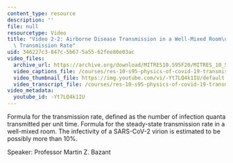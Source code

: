 ```yaml
---
content_type: resource
description: ''
file: null
resourcetype: Video
title: "Video 2-2: Airborne Disease Transmission in a Well-Mixed Room\u2014Airborne\
  \ Transmission Rate"
uid: 346227c3-847c-5b67-5a55-62fee80e03ac
video_files:
  archive_url: https://archive.org/download/MITRES10.S95F20/MITRES_10_S95F20_0202_300k.mp4
  video_captions_file: /courses/res-10-s95-physics-of-covid-19-transmission-fall-2020/1134bce5a7e35ef3bef547b5a6972ec6_-Yt7LQ4k1IU.vtt
  video_thumbnail_file: https://img.youtube.com/vi/-Yt7LQ4k1IU/default.jpg
  video_transcript_file: /courses/res-10-s95-physics-of-covid-19-transmission-fall-2020/41dd2efc4249930634d0d1f7abcb8ec3_-Yt7LQ4k1IU.pdf
video_metadata:
  youtube_id: -Yt7LQ4k1IU
---
```


Formula for the transmission rate, defined as the number of infection quanta transmitted per unit time. Formula for the steady-state transmission rate in a well-mixed room. The infectivity of a SARS-CoV-2 virion is estimated to be possibly more than 10%.

Speaker: Professor Martin Z. Bazant